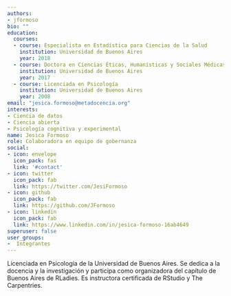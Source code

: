 ```yaml
---
authors:
- jformoso
bio: ""
education:
  courses:
  - course: Especialista en Estadística para Ciencias de la Salud
    institution: Universidad de Buenos Aires
    year: 2018
  - course: Doctora en Ciencias Éticas, Humanísticas y Sociales Médicas
    institution: Universidad de Buenos Aires
    year: 2017
  - course: Licenciada en Psicología
    institution: Universidad de Buenos Aires
    year: 2008
email: "jesica.formoso@metadocencia.org"
interests:
- Ciencia de datos
- Ciencia abierta
- Psicología cognitiva y experimental
name: Jesica Formoso
role: Colaboradora en equipo de gobernanza
social:
- icon: envelope
  icon_pack: fas
  link: '#contact'
- icon: twitter
  icon_pack: fab
  link: https://twitter.com/JesiFormoso
- icon: github
  icon_pack: fab
  link: https://github.com/JFormoso
- icon: linkedin
  icon_pack: fab
  link: https://www.linkedin.com/in/jesica-formoso-16ab4649
superuser: false
user_groups:
-  Integrantes
---
```


Licenciada en Psicología de la Universidad de Buenos Aires. Se dedica a la docencia y la investigación y participa como organizadora del capítulo de Buenos Aires de RLadies. Es instructora certificada de RStudio y The Carpentries.
